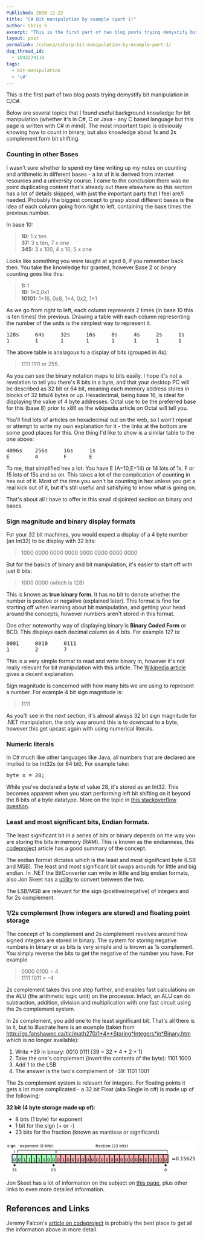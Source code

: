 ```yaml
---
Published: 2010-12-22
title: "C# Bit manipulation by example (part 1)"
author: Chris S
excerpt: "This is the first part of two blog posts trying demystify bit manipulation in C/C#."
layout: post
permalink: /csharp/csharp-bit-manipulation-by-example-part-1/
dsq_thread_id:
  - 1092279118
tags:
  - bit-manipulation
  - 'c#'
---
```

This is the first part of two blog posts trying demystify bit manipulation in C/C#.

Below are several topics that I found useful background knowledge for bit manipulation (whether it's in C#, C or Java - any C based language but this page is written with C# in mind). The most important topic is obviously knowing how to count in binary, but also knowledge about 1s and 2s complement form bit shifting.

<!--more-->

### Counting in other Bases

I wasn't sure whether to spend my time writing up my notes on counting and arithmetic in different bases - a lot of it is derived from internet resources and a university course. I came to the conclusion there was no point duplicating content that's already out there elsewhere so this section has a lot of details skipped, with just the important parts that I feel are/I needed. Probably the biggest concept to grasp about different bases is the idea of each column going from right to left, containing the base times the previous number.

In base 10:

> **10:** 1 x ten   
> **37:** 3 x ten, 7 x one   
> **345:** 3 x 100, 4 x 10, 5 x one 

Looks like something you were taught at aged 6, if you remember back then. You take the knowledge for granted, however Base 2 or binary counting goes like this:

> **1:** 1   
> **10:** 1&#215;2,0x1   
> **10101:** 1&#215;16, 0x8, 1&#215;4, 0x2, 1&#215;1 

As we go from right to left, each column represents 2 times (in base 10 this is ten times) the previous. Drawing a table with each column representing the number of the units is the simplest way to represent it.

<pre>128s     64s     32s     16s     8s     4s     2s     1s
1        1       1       1       1      1      1      1
</pre>

The above table is analagous to a display of bits (grouped in 4s):

> 1111 1111 or 255. 

As you can see the binary notation maps to bits easily. I hope it's not a revelation to tell you there's 8 bits in a byte, and that your desktop PC will be described as 32 bit or 64 bit, meaning each memory address stores in blocks of 32 bits/4 bytes or up. Hexadecimal, being base 16, is ideal for displaying the value of 4 byte addresses. Octal use to be the preferred base for this (base 8) prior to x86 as the wikipedia article on Octal will tell you.

You'll find lots of articles on hexadecimal out on the web, so I won't repeat or attempt to write my own explanation for it - the links at the bottom are some good places for this. One thing I'd like to show is a similar table to the one above:

<pre>4096s    256s     16s     1s
E        4        F       E
</pre>

To me, that simplified hex a lot. You have E (A=10,E=14) or 14 lots of 1s. F or 15 lots of 15s and so on. This takes a lot of the complication of counting in hex out of it. Most of the time you won't be counting in hex unless you get a real kick out of it, but it's still useful and satisfying to know what is going on.

That's about all I have to offer in this small disjointed section on binary and bases.

### Sign magnitude and binary display formats

For your 32 bit machines, you would expect a display of a 4 byte number (an Int32) to be display with 32 bits:

> 1000 0000 0000 0000 0000 0000 0000 0000 

But for the basics of binary and bit manipulation, it's easier to start off with just 8 bits:

> 1000 0000 (which is 128) 

This is known as **true binary form**. It has no bit to denote whether the number is positive or negative (explained later). This format is fine for starting off when learning about bit manipulation, and getting your head around the concepts, however numbers aren't stored in this format.

One other noteworthy way of displaying binary is **Binary Coded Form** or BCD. This displays each decimal column as 4 bits. For example 127 is:

<pre>0001     0010     0111
1        2        7
</pre>

This is a very simple format to read and write binary in, however it's not really relevant for bit manipulation with this article. The [Wikipedia article][1] gives a decent explanation.

Sign magnitude is concerned with how many bits we are using to represent a number. For example 4 bit sign magnitude is:

> 1111 

As you'll see in the next section, it's almost always 32 bit sign magnitude for .NET manipulation, the only way around this is to downcast to a byte, however this get upcast again with using numerical literals.

### Numeric literals

In C# much like other languages like Java, all numbers that are declared are implied to be Int32s (or 64 bit). For example take:

<pre>byte x = 28;</pre>

While you've declared a byte of value 28, it's stored as an Int32. This becomes apparent when you start performing left bit shifting on it beyond the 8 bits of a byte datatype. More on the topic in [this stackoverflow question][2].

### Least and most significant bits, Endian formats.

The least significant bit in a series of bits or binary depends on the way you are storing the bits in memory (RAM). This is known as the endianness, this [codeproject][3] article has a good summary of the concept. 

The endian format dictates which is the least and most significant byte (LSB and MSB). The least and most significant bit swaps arounds for little and big endian. In .NET the BitConverter can write in little and big endian formats, also Jon Skeet has a [utility][4] to convert between the two.

The LSB/MSB are relevant for the sign (positive/negative) of integers and for 2s complement.

### 1/2s complement (how integers are stored) and floating point storage

The concept of 1s complement and 2s complement revolves around how signed integers are stored in binary. The system for storing negative numbers in binary or as bits is very simple and is known as 1s complement. You simply reverse the bits to get the negative of the number you have. For example

> 0000 0100 = 4   
> 1111 1011 = -4 

2s complement takes this one step further, and enables fast calculations on the ALU (the arithmetic logic unit) on the processor. Infact, an ALU can do subtraction, addition, division and multiplication with one fast circuit using the 2s complement system.

In 2s complement, you add one to the least significant bit. That's all there is to it, but to illustrate here is an example (taken from http://gs.fanshawec.ca/tlc/math270/1*4**Storing*Integers*in*Binary.htm which is no longer available):

  1. Write +39 in binary: 0010 0111 [39 = 32 + 4 + 2 + 1]
  2. Take the one's complement (invert the contents of the byte): 1101 1000
  3. Add 1 to the LSB 
  4. The answer is the two's complement of -39: 1101 1001

The 2s complement system is relevant for integers. For floating points it gets a lot more complicated - a 32 bit Float (aka Single in c#) is made up of the following:

**32 bit (4 byte storage made up of)**:  
- 8 bits (1 byte) for exponent  
- 1 bit for the sign (+ or -)  
- 23 bits for the fraction (known as mantissa or significand)

![Floating point][5]

Jon Skeet has a lot of information on the subject on [this page][6], plus other links to even more detailed information.

## References and Links

Jeremy Falcon's [article on codeproject][7] is probably the best place to get all the information above in more detail.

 [1]: http://en.wikipedia.org/wiki/Binary-coded_decimal
 [2]: http://stackoverflow.com/questions/737781/left-bit-shifting-255-as-a-byte
 [3]: http://www.codeproject.com/KB/cpp/endianness.aspx
 [4]: http://www.yoda.arachsys.com/csharp/miscutil/
 [5]: /wp-content/uploads/2010/12/floatingpoint.png
 [6]: http://www.yoda.arachsys.com/csharp/floatingpoint.html
 [7]: http://www.codeproject.com/KB/tips/binhex.aspx